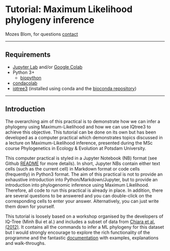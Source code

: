 # Tutorial: Maximum Likelihood phylogeny inference
Mozes Blom, for questions [contact](mailto:mozes.blom@gmail.com)
___
## Requirements
* [Jupyter Lab](https://jupyterlab.readthedocs.io/en/stable/user/interface.html) and/or [Google Colab](https://colab.google/)
* Python 3+
    * [biopython](https://biopython.org/)
* [condacolab](https://github.com/conda-incubator/condacolab)
* [iqtree3](https://iqtree.github.io/) (installed using conda and the [bioconda repository](https://anaconda.org/bioconda/iqtree))
___
## Introduction
The overarching aim of this practical is to demonstrate how we can infer a phylogeny using Maximum-Likelihood and how we can use IQtree3 to achieve this objective. This tutorial can be done on its own but has been developed as a computer practical which demonstrates topics discussed in a lecture on Maximum-Likelihood inference, presented during the MSc course Phylogenetics in Ecology & Evolution at Potsdam University.

This computer practical is styled in a Jupyter Notebook (NB) format (see Github [README](https://github.com/MozesBlom/tutorials/tree/main) for more details). In short, Jupyter NBs contain either text cells (such as the current cell) in Markdown format or code cells (frequently) in Python3 format. The aim of this practical is not to provide an exhaustive introduction into Python/Markdown/Jupyter, but to provide an introduction into phylogenomic inference using Maximum Likelihood. Therefore, all code to run this practical is already in place. In addition, there are several questions to be answered and you can double-click on the corresponding cells to enter your answer. Alternatively, you can just write them down for yourself.

This tutorial is loosely based on a workshop organised by the developers of IQ-Tree (Minh Bui et al.) and includes a subset of data from [Chiara et al. (2012)](https://bmcbiol.biomedcentral.com/articles/10.1186/1741-7007-10-65). It contains all the commands to infer a ML phylogeny for this dataset but I would strongly encourage to explore the rich functionality of the programme and the fantastic [documentation](https://iqtree.github.io/doc/) with examples, explanations and walk-throughs.